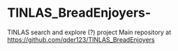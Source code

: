 # TINLAS_BreadEnjoyers-

TINLAS search and explore (?) project
Main repository at https://github.com/qder123/TINLAS_BreadEnjoyers
